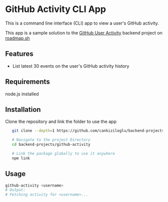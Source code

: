 # GitHub Activity CLI App

This is a command line interface (CLI) app to view a user's GitHub activity.

This app is a sample solution to the [GitHub User Activity](https://roadmap.sh/projects/github-user-activity) backend project on [roadmap.sh](https://roadmap.sh)

## Features
- List latest 30 events on the user's GitHub activity history

## Requirements
node.js installed

## Installation
Clone the repository and link the folder to use the app

```bash
   git clone --depth=1 https://github.com/cankiziloglu/backend-projects

   # Navigate to the project Directory
   cd backend-projects/github-activity

   # Link the package globally to use it anywhere
   npm link
   ```

## Usage
```bash
github-activity <username>
# Output:
# Fetching activity for <username>...

```